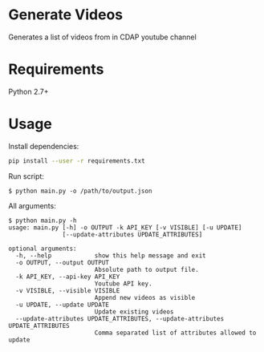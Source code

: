 # Generate Videos

Generates a list of videos from in CDAP youtube channel

# Requirements
Python 2.7+

# Usage

Install dependencies:

```sh
pip install --user -r requirements.txt
```

Run script:

```
$ python main.py -o /path/to/output.json
```

All arguments:

```
$ python main.py -h
usage: main.py [-h] -o OUTPUT -k API_KEY [-v VISIBLE] [-u UPDATE]
               [--update-attributes UPDATE_ATTRIBUTES]

optional arguments:
  -h, --help            show this help message and exit
  -o OUTPUT, --output OUTPUT
                        Absolute path to output file.
  -k API_KEY, --api-key API_KEY
                        Youtube API key.
  -v VISIBLE, --visible VISIBLE
                        Append new videos as visible
  -u UPDATE, --update UPDATE
                        Update existing videos
  --update-attributes UPDATE_ATTRIBUTES, --update-attributes UPDATE_ATTRIBUTES
                        Comma separated list of attributes allowed to update
```